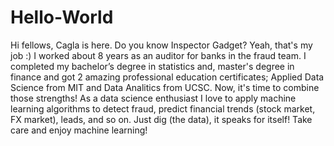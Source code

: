 # Hello-World

Hi fellows, Cagla is here.
Do you know Inspector Gadget? Yeah, that's my job :) I worked about 8 years as an auditor for banks in the fraud team. I completed my bachelor’s degree in statistics and, master's degree in finance and got 2 amazing professional education certificates; Applied Data Science from MIT and Data Analitics from UCSC. Now, it's time to combine those strengths! As a data science enthusiast I love to apply machine learning algorithms to detect fraud, predict financial trends (stock market, FX market), leads, and so on. Just dig (the data), it speaks for itself! Take care and enjoy machine learning!
